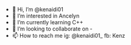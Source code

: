 - 👋 Hi, I’m @kenaidi01
- 👀 I’m interested in Ancelyn
- 🌱 I’m currently learning C++
- 💞️ I’m looking to collaborate on -
- 📫 How to reach me 
ig: @kenaidi01_
fb: Kenz

<!---
kenaidi01/kenaidi01 is a ✨ special ✨ repository because its `README.md` (this file) appears on your GitHub profile.
You can click the Preview link to take a look at your changes.
--->
